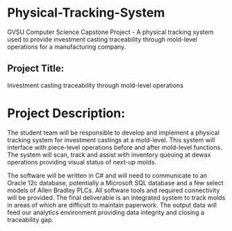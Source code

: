# Physical-Tracking-System
GVSU Computer Science Capstone Project - A physical tracking system used to provide investment casting traceability through mold-level operations for a manufacturing company.

## Project Title: 
Investment casting traceability through mold-level operations

# Project Description: 
The student team will be responsible to develop and implement a physical tracking system for investment castings at a mold-level. This system will interface with piece-level operations before and after mold-level functions. The system will scan, track and assist with inventory queuing at dewax operations providing visual status of next-up molds. 

The software will be written in C# and will need to communicate to an Oracle 12c database, potentially a Microsoft SQL database and a few select models of Allen Bradley PLCs. All software tools and required connectivity will be provided. 
The final deliverable is an integrated system to track molds in areas of which are difficult to maintain paperwork. The output data will feed our analytics environment providing data integrity and closing a traceability gap. 
